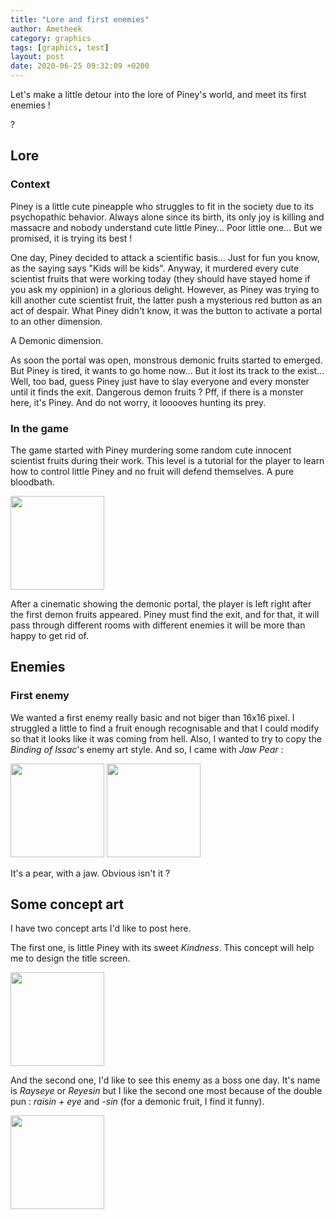 ```yaml
---
title: "Lore and first enemies"
author: Ametheek
category: graphics
tags: [graphics, test]
layout: post
date: 2020-06-25 09:32:09 +0200
---
```


Let's make a little detour into the lore of Piney's world, and meet its first enemies !

?

## Lore

### Context

Piney is a little cute pineapple who struggles to fit in the society due to its psychopathic behavior. Always alone since its birth, its only joy is killing and massacre and nobody understand cute little Piney... Poor little one... But we promised, it is trying its best !

One day, Piney decided to attack a scientific basis... Just for fun you know, as the saying says "Kids will be kids". Anyway, it murdered every cute scientist fruits that were working today (they should have stayed home if you ask my oppinion) in a glorious delight. However, as Piney was trying to kill another cute scientist fruit, the latter push a mysterious red button as an act of despair. What Piney didn't know, it was the button to activate a portal to an other dimension.

A Demonic dimension.

As soon the portal was open, monstrous demonic fruits started to emerged. But Piney is tired, it wants to go home now... But it lost its track to the exist... Well, too bad, guess Piney just have to slay everyone and every monster until it finds the exit. Dangerous demon fruits ? Pff, if there is a monster here, it's Piney. And do not worry, it looooves hunting its prey.

### In the game

The game started with Piney murdering some random cute innocent scientist fruits during their work. This level is a tutorial for the player to learn how to control little Piney and no fruit will defend themselves. A pure bloodbath.

<img src="/gboi-kirby/assets/img/ennemies/innocents.png" width="150"  />

After a cinematic showing the demonic portal, the player is left right after the first demon fruits appeared. Piney must find the exit, and for that, it will pass through different rooms with different enemies it will be more than happy to get rid of.


## Enemies

### First enemy

We wanted a first enemy really basic and not biger than 16x16 pixel. I struggled a little to find a fruit enough recognisable and that I could modify so that it looks like it was coming from hell. Also, I wanted to try to copy the _Binding of Issac_'s enemy art style. And so, I came with *Jaw Pear* :

<img src="/gboi-kirby/assets/img/ennemies/pear jax.gif" width="150"  />
<img src="/gboi-kirby/assets/img/ennemies/attack.gif" width="150"  />

It's a pear, with a jaw. Obvious isn't it ?


## Some concept art

I have two concept arts I'd like to post here. 

The first one, is little Piney with its sweet *Kindness*. This concept will help me to design the title screen.

<img src="/gboi-kirby/assets/img/Pinie.png" width="150"  />


And the second one, I'd like to see this enemy as a boss one day. It's name is *Rayseye* or *Reyesin* but I like the second one most because of the double pun : *raisin + eye* and *-sin* (for a demonic fruit, I find it funny).

<img src="/gboi-kirby/assets/img/Rayseye.png" width="150"  />